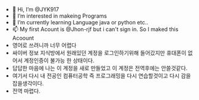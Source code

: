 - 👋 Hi, I’m @JYK917
- 👀 I’m interested in makeing Programs
- 🌱 I’m currently learning Language java or python etc..
- 📫 My first Acount is @Jhon-rjf but i can't sign in. So I maked this Acoount
- 영어로 쓰려니까 너무 어렵다 
- 싸이버 정보 지식방에서 원래있던 계정을 로그인하기위해 들어갔지만 휴대폰이 없어서 계정인증이 불가능 한 상태이다.
- 답답한 마음에 나는 이 계정을 새로 만들었고 이 계정은 전역후에는 안쓸것같다.
- 여기서 다시 내 전공인 컴퓨터공학 즉 프로그래밍을 다시 연습할것이고 다시 감을 잡을생각이다.
- 전역 마렵다.
<!---
JYK917/JYK917 is a ✨ special ✨ repository because its `README.md` (this file) appears on your GitHub profile.
You can click the Preview link to take a look at your changes.
--->
